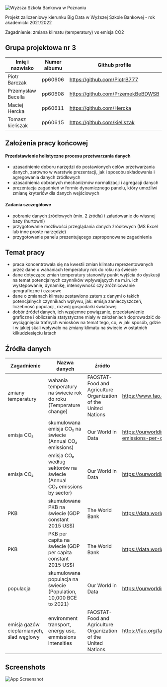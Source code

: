 
![Wyższa Szkoła Bankowa w Poznaniu](https://www.wsb.pl/poznan/sites/poznan/files/logo_poznan.png)



Projekt zaliczeniowy kierunku Big Data w Wyższej Szkole Bankowej - rok akademicki 2021/2022

Zagadnienie: zmiana klimatu (temperatury) vs emisja CO2
## Grupa projektowa nr 3

| Imię i nazwisko            | Numer albumu                                                                | Github profile|
| ----------------- | ----------------- | ----------------- |
| Piotr Barczak | pp60606 | https://github.com/PiotrB777 |
| Przemysław Becella | pp60608 | https://github.com/PrzemekBeBDWSB |
| Maciej Hercka | pp60611 | https://github.com/Hercka |
| Tomasz kieliszak | pp60615 | https://github.com/kieliszak |

## Założenia pracy końcowej

#### Przedstawienie holistyczne procesu przetwarzania danych
- uzasadnienie doboru narzędzi do postawionych celów przetwarzania danych, zarówno w warstwie prezentacji, jak i sposobu składowania i agregowania danych źródłowych
- uzasadnienia dobranych mechanizmów normalizacji i agregacji danych
- prezentacja zagadnień w formie dynamicznego panelu, który umożliwi zmianę kryteriów dla danych wejściowych

#### Zadania szczegółowe

- pobranie danych źródłowych (min. 2 źródła) i załadowanie do własnej bazy (hurtowni)
- przygotowanie możliwości przeglądania danych źródłowych (MS Excel lub inne proste narzędzie)
- przygotowanie panelu prezentującego zaproponowane zagadnienia


## Temat pracy
- praca koncentrowała się na kwestii zmian klimatu reprezentowanych przez dane o wahaniach temperatury rok do roku na świecie
- dane dotyczące zmian temperatury stanowiły punkt wyjścia do dyskusji na temat potencjalnych czynników wpływających na m.in. ich występowanie, dynamikę, intensywność czy zróżnicowanie geograficzne i czasowe
- dane o zmianach klimatu zestawiono zatem z danymi o takich potencjalnych czynnikach wpływu, jak: emisja zanieczyszczeń, liczebność populacji, rozwój gospodarki światowej
- dobór źródeł danych, ich wzajemne powiązanie, przedstawienie graficzne i obliczenia statystyczne miały w założeniach doprowadzić do wyciągnięcia trafnych wniosków na temat tego, co, w jaki sposób, gdzie i w jakiej skali wpływało na zmiany klimatu na świecie w ostatnich kilkudziesięciu latach


## Źródła danych

| Zagadnienie            | Nazwa danych | źródło | URL | typ | 
| ----------------- | ----------------- | ----------------- | ----------------- | -|
| zmiany temperatury | wahania temperatury na świecie rok do roku (Temperature change) |FAOSTAT- Food and Agriculture Organization of the United Nations| https://www.fao.org/faostat/en/#data/ET | .csv|
| emisja CO₂ | skumulowana emisja CO₂ na świecie (Annual CO₂ emissions) | Our World in Data | https://ourworldindata.org/grapher/annual-co2-emissions-per-country | .csv |
| emisja CO₂ | emisja CO₂ według sektorów na świecie (Annual CO₂ emissions by sector)| Our World in Data | https://ourworldindata.org/emissions-by-sector | .csv |
| PKB | skumulowane PKB na świecie (GDP constant 2015 US$) | The World Bank | https://data.worldbank.org/indicator/NY.GDP.MKTP.KD | .csv |
| PKB | PKB per capita na świecie (GDP per capita constant 2015 US$) | The World Bank | https://data.worldbank.org/indicator/NY.GDP.PCAP.KD | .csv |
| populacja | skumulowana populacja na świecie (Population, 10,000 BCE to 2021) | Our World in Data | https://ourworldindata.org/grapher/population | .csv |
| emisja gazów cieplarnianych, ślad węglowy | environment transport, energy use, emmissions intensities | FAOSTAT- Food and Agriculture Organization of the United Nations| https://fao.org/faostat/en/#data/ET | .csv|

## Screenshots

![App Screenshot](https://i.ibb.co/LZw8bFz/Zrzut-ekranu-2022-06-18-174220.jpg)